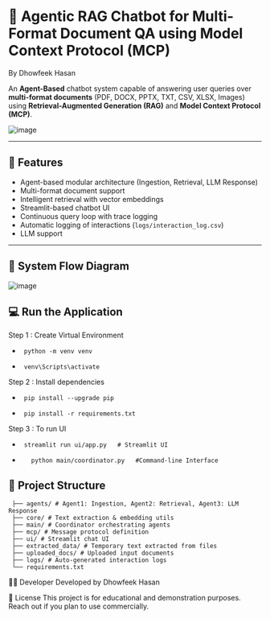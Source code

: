 # 🤖 Agentic RAG Chatbot for Multi-Format Document QA using Model Context Protocol (MCP) 
By Dhowfeek Hasan 

An **Agent-Based** chatbot system capable of answering user queries over **multi-format documents** (PDF, DOCX, PPTX, TXT, CSV, XLSX, Images) using **Retrieval-Augmented Generation (RAG)** and **Model Context Protocol (MCP)**.

![image](https://github.com/user-attachments/assets/3d7bc3ea-817c-487a-bc87-4b63acb8a025)


---

## 📌 Features

- Agent-based modular architecture (Ingestion, Retrieval, LLM Response)
-  Multi-format document support
- Intelligent retrieval with vector embeddings
- Streamlit-based chatbot UI
- Continuous query loop with trace logging
- Automatic logging of interactions (`logs/interaction_log.csv`)
- LLM support

---
## 📌 System Flow Diagram 
![image](https://github.com/user-attachments/assets/6dea681e-3e44-4ca0-aa5b-30602db26d58)


## 💻 Run the Application
Step 1 :  Create Virtual Environment
-      python -m venv venv
-      venv\Scripts\activate
  
Step 2 : Install dependencies
-      pip install --upgrade pip
-      pip install -r requirements.txt
           
Step 3 : To run UI    
  -      streamlit run ui/app.py   # Streamlit UI 
-        python main/coordinator.py   #Command-line Interface


## 🧱 Project Structure 

     ├── agents/ # Agent1: Ingestion, Agent2: Retrieval, Agent3: LLM Response
     ├── core/ # Text extraction & embedding utils
     ├── main/ # Coordinator orchestrating agents
     ├── mcp/ # Message protocol definition
     ├── ui/ # Streamlit chat UI
     ├── extracted_data/ # Temporary text extracted from files
     ├── uploaded_docs/ # Uploaded input documents
     ├── logs/ # Auto-generated interaction logs
     └── requirements.txt

👨‍💻 Developer
Developed by Dhowfeek Hasan

📝 License
This project is for educational and demonstration purposes. Reach out if you plan to use commercially.



